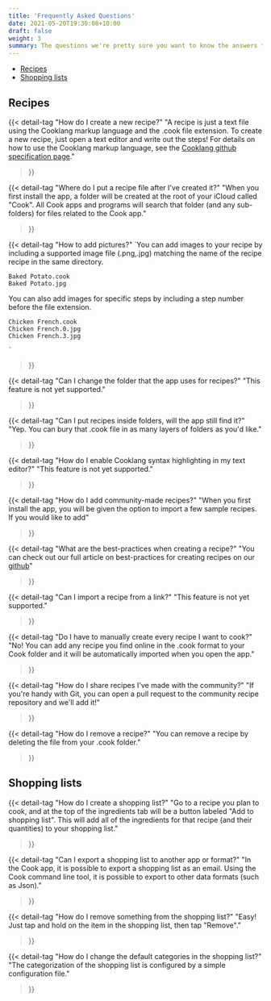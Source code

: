 ```yaml
---
title: 'Frequently Asked Questions'
date: 2021-05-20T19:30:08+10:00
draft: false
weight: 3
summary: The questions we're pretty sure you want to know the answers to.
---
```



* [Recipes](#recipes)
* [Shopping lists](#shopping-lists)


## Recipes

{{< detail-tag
    "How do I create a new recipe?"
    "A recipe is just a text file using the Cooklang markup language and the .cook file extension. To create a new recipe, just open a text editor and write out the steps! For details on how to use the Cooklang markup language, see the [Cooklang github specification page](https://github.com/Cooklang/spec)."
>}}

{{< detail-tag
    "Where do I put a recipe file after I've created it?"
    "When you first install the app, a folder will be created at the root of your iCloud called "Cook". All Cook apps and programs will search that folder (and any sub-folders) for files related to the Cook app."
>}}

{{< detail-tag
    "How to add pictures?"
    `You can add images to your recipe by including a supported image file (.png,.jpg) matching the name of the recipe recipe in the same directory.

    Baked Potato.cook
    Baked Potato.jpg

You can also add images for specific steps by including a step number before the file extension.

    Chicken French.cook
    Chicken French.0.jpg
    Chicken French.3.jpg

    `
>}}


{{< detail-tag
    "Can I change the folder that the app uses for recipes?"
    "This feature is not yet supported."
>}}

{{< detail-tag
    "Can I put recipes inside folders, will the app still find it?"
    "Yep. You can bury that .cook file in as many layers of folders as you'd like."
>}}

{{< detail-tag
    "How do I enable Cooklang syntax highlighting in my text editor?"
    "This feature is not yet supported."
>}}

{{< detail-tag
    "How do I add community-made recipes?"
    "When you first install the app, you will be given the option to import a few sample recipes. If you would like to add"
>}}

{{< detail-tag
    "What are the best-practices when creating a recipe?"
    "You can check out our full article on best-practices for creating recipes on our [github]()"
>}}

{{< detail-tag
    "Can I import a recipe from a link?"
    "This feature is not yet supported."
>}}

{{< detail-tag
    "Do I have to manually create every recipe I want to cook?"
    "No! You can add any recipe you find online in the .cook format to your Cook folder and it will be automatically imported when you open the app."
>}}

{{< detail-tag
    "How do I share recipes I've made with the community?"
    "If you're handy with Git, you can open a pull request to the community recipe repository and we'll add it!"
>}}

{{< detail-tag
    "How do I remove a recipe?"
    "You can remove a recipe by deleting the file from your .cook folder."
>}}

## Shopping lists

{{< detail-tag
    "How do I create a shopping list?"
    "Go to a recipe you plan to cook, and at the top of the ingredients tab will be a button labeled "Add to shopping list". This  will add all of the ingredients for that recipe (and their quantities) to your shopping list."
>}}

{{< detail-tag
    "Can I export a shopping list to another app or format?"
    "In the Cook app, it is possible to export a shopping list as an email. Using the Cook command line tool, it is possible to export to other data formats (such as Json)."
>}}

{{< detail-tag
    "How do I remove something from the shopping list?"
    "Easy! Just tap and hold on the item in the shopping list, then tap "Remove"."
>}}

{{< detail-tag
    "How do I change the default categories in the shopping list?"
    "The categorization of the shopping list is configured by a simple configuration file."
>}}
